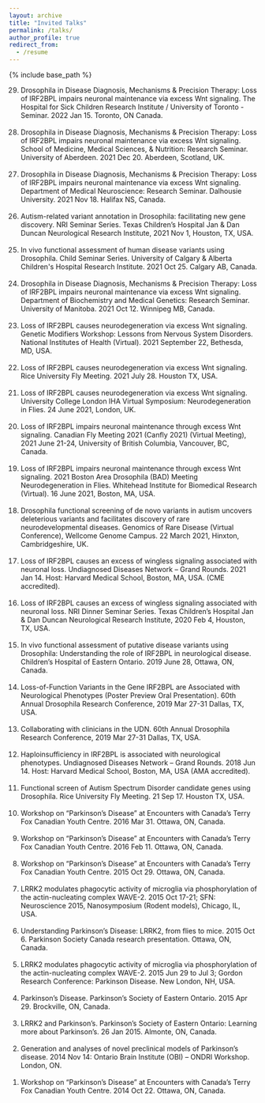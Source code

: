 ```yaml
---
layout: archive
title: "Invited Talks"
permalink: /talks/
author_profile: true
redirect_from:
  - /resume
---
```


{% include base_path %}

<ol> 
	
<li value="29.">Drosophila in Disease Diagnosis, Mechanisms & Precision Therapy: Loss of IRF2BPL impairs neuronal maintenance via excess Wnt signaling. The Hospital for Sick Children Research Institute / University of Toronto - Seminar. 2022 Jan 15. Toronto, ON Canada.</li><br/>

<li value="28.">Drosophila in Disease Diagnosis, Mechanisms & Precision Therapy: Loss of IRF2BPL impairs neuronal maintenance via excess Wnt signaling. School of Medicine, Medical Sciences, & Nutrition: Research Seminar. University of Aberdeen. 2021 Dec 20. Aberdeen, Scotland, UK.</li><br/>
	
<li value="27.">Drosophila in Disease Diagnosis, Mechanisms & Precision Therapy: Loss of IRF2BPL impairs neuronal maintenance via excess Wnt signaling. Department of Medical Neuroscience: Research Seminar. Dalhousie University. 2021 Nov 18. Halifax NS, Canada.</li><br/>
	
<li value="26.">Autism-related variant annotation in Drosophila: facilitating new gene discovery. NRI Seminar Series. Texas Children’s Hospital Jan & Dan Duncan Neurological Research Institute, 2021 Nov 1, Houston, TX, USA.</li><br/>
	
<li value="25.">In vivo functional assessment of human disease variants using Drosophila. Child Seminar Series. University of Calgary & Alberta Children's Hospital Research Institute. 2021 Oct 25. Calgary AB, Canada.</li><br/>	
	
<li value="24.">Drosophila in Disease Diagnosis, Mechanisms & Precision Therapy: Loss of IRF2BPL impairs neuronal maintenance via excess Wnt signaling. Department of Biochemistry and Medical Genetics: Research Seminar. University of Manitoba. 2021 Oct 12. Winnipeg MB, Canada.</li><br/>	
	
<li value="23.">Loss of IRF2BPL causes neurodegeneration via excess Wnt signaling. Genetic Modifiers Workshop: Lessons from Nervous System Disorders. National Institutes of Health (Virtual). 2021 September 22, Bethesda, MD, USA.</li><br/>	
	
<li value="22.">Loss of IRF2BPL causes neurodegeneration via excess Wnt signaling. Rice University Fly Meeting. 2021 July 28. Houston TX, USA.</li><br/>

<li value="21.">Loss of IRF2BPL causes neurodegeneration via excess Wnt signaling. University College London IHA Virtual Symposium: Neurodegeneration in Flies. 24 June 2021, London, UK.</li><br/>

<li value="20.">Loss of IRF2BPL impairs neuronal maintenance through excess Wnt signaling. Canadian Fly Meeting 2021 (Canfly 2021) (Virtual Meeting), 2021 June 21-24, University of British Columbia, Vancouver, BC, Canada.</li><br/>

<li value="19.">Loss of IRF2BPL impairs neuronal maintenance through excess Wnt signaling. 2021 Boston Area Drosophila (BAD) Meeting Neurodegeneration in Flies. Whitehead Institute for Biomedical Research (Virtual). 16 June 2021, Boston, MA, USA.</li><br/>

<li value="18.">Drosophila functional screening of de novo variants in autism uncovers deleterious variants and facilitates discovery of rare neurodevelopmental diseases. Genomics of Rare Disease (Virtual Conference), Wellcome Genome Campus. 22 March 2021, Hinxton, Cambridgeshire, UK.</li><br/>

<li value="17.">Loss of IRF2BPL causes an excess of wingless signaling associated with neuronal loss. Undiagnosed Diseases Network – Grand Rounds. 2021 Jan 14. Host: Harvard Medical School, Boston, MA, USA. (CME accredited).</li><br/>

<li value="16.">Loss of IRF2BPL causes an excess of wingless signaling associated with neuronal loss. NRI Dinner Seminar Series. Texas Children’s Hospital Jan & Dan Duncan Neurological Research Institute, 2020 Feb 4, Houston, TX, USA.</li><br/>

<li value="15.">In vivo functional assessment of putative disease variants using Drosophila: Understanding the role of IRF2BPL in neurological disease. Children’s Hospital of Eastern Ontario. 2019 June 28, Ottawa, ON, Canada.</li><br/>

<li value="14.">Loss-of-Function Variants in the Gene IRF2BPL are Associated with Neurological Phenotypes (Poster Preview Oral Presentation). 60th Annual Drosophila Research Conference, 2019 Mar 27-31 Dallas, TX, USA.</li><br/>
		
<li value="13.">Collaborating with clinicians in the UDN. 60th Annual Drosophila Research Conference, 2019 Mar 27-31 Dallas, TX, USA.</li><br/>

<li value="12.">Haploinsufficiency in IRF2BPL is associated with neurological phenotypes. Undiagnosed Diseases Network – Grand Rounds. 2018 Jun 14. Host: Harvard Medical School, Boston, MA, USA (AMA accredited).</li><br/>

<li value="11.">Functional screen of Autism Spectrum Disorder candidate genes using Drosophila. Rice University Fly Meeting. 21 Sep 17. Houston TX, USA.</li><br/>

<li value="10.">Workshop on “Parkinson’s Disease” at Encounters with Canada’s Terry Fox Canadian Youth Centre. 2016 Mar 31. Ottawa, ON, Canada.</li><br/>

<li value="9.">Workshop on “Parkinson’s Disease” at Encounters with Canada’s Terry Fox Canadian Youth Centre. 2016 Feb 11. Ottawa, ON, Canada.</li><br/>

<li value="8.">Workshop on “Parkinson’s Disease” at Encounters with Canada’s Terry Fox Canadian Youth Centre. 2015 Oct 29. Ottawa, ON, Canada.</li><br/>

<li value="7.">LRRK2 modulates phagocytic activity of microglia via phosphorylation of the actin-nucleating complex WAVE-2. 2015 Oct 17-21; SFN: Neuroscience 2015, Nanosymposium (Rodent models), Chicago, IL, USA.</li><br/>

<li value="6.">Understanding Parkinson’s Disease: LRRK2, from flies to mice. 2015 Oct 6. Parkinson Society Canada research presentation. Ottawa, ON, Canada.</li><br/>

<li value="5.">LRRK2 modulates phagocytic activity of microglia via phosphorylation of the actin-nucleating complex WAVE-2. 2015 Jun 29 to Jul 3; Gordon Research Conference: Parkinson Disease. New London, NH, USA.</li><br/>

<li value="4.">Parkinson’s Disease.  Parkinson’s Society of Eastern Ontario. 2015 Apr 29. Brockville, ON, Canada.</li><br/>

<li value="3.">LRRK2 and Parkinson’s. Parkinson’s Society of Eastern Ontario: Learning more about Parkinson’s. 26 Jan 2015. Almonte, ON, Canada.</li><br/>

<li value="2.">Generation and analyses of novel preclinical models of Parkinson’s disease. 2014 Nov 14: Ontario Brain Institute (OBI) – ONDRI Workshop. London, ON.</li><br/>

<li value="1.">Workshop on “Parkinson’s Disease” at Encounters with Canada’s Terry Fox Canadian Youth Centre. 2014 Oct 22. Ottawa, ON, Canada.</li><br/>

</ol>  
